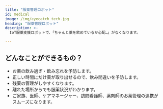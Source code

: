 ```yaml
---
title: "服薬管理ロボット"
id: medical
image: /img/eyecatch_tech.jpg
heading: "服薬管理ロボット"
description: >-
  IoT服薬支援ロボットで、「ちゃんと薬を飲めているか心配…」がなくなります。

---
```


## どんなことができるもの？

* お薬の飲み過ぎ・飲み忘れを予防します。
* 正しい時間にだけ薬が取り出せるので、飲み間違いを予防します。
* 残薬の管理がしやすくなります。
* 離れた場所からでも服薬状況がわかります。
* ご家族、医師、ケアマネージャー、訪問看護師、薬剤師のお薬管理の連携がスムーズになります。
